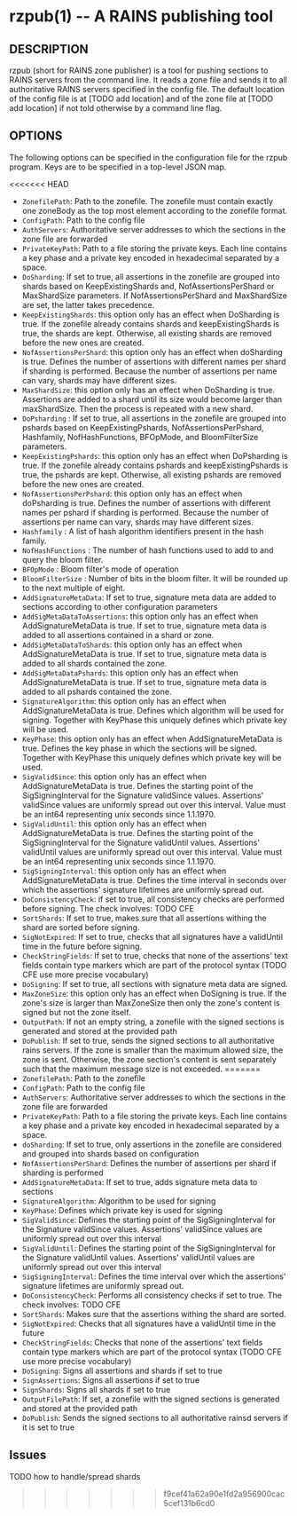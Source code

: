 rzpub(1) -- A RAINS publishing tool
===========================

## DESCRIPTION

rzpub (short for RAINS zone publisher) is a tool for pushing sections to RAINS
servers from the command line. It reads a zone file and sends it to all
authoritative RAINS servers specified in the config file. The default location
of the config file is at [TODO add location] and of the zone file at [TODO add
location] if not told otherwise by a command line flag.

## OPTIONS

The following options can be specified in the configuration file for the rzpub
program. Keys are to be specified in a top-level JSON map.

<<<<<<< HEAD
* `ZonefilePath`: Path to the zonefile. The zonefile must contain exactly one zoneBody as the top
  most element according to the zonefile format.
* `ConfigPath`: Path to the config file
* `AuthServers`: Authoritative server addresses to which the sections in the zone file are forwarded
* `PrivateKeyPath`: Path to a file storing the private keys. Each line contains a key phase and a
  private key encoded in hexadecimal separated by a space.
* `DoSharding`: If set to true, all assertions in the zonefile are grouped into shards based on
  KeepExistingShards and, NofAssertionsPerShard or MaxShardSize parameters. If NofAssertionsPerShard
  and MaxShardSize are set, the latter takes precedence.
* `KeepExistingShards`: this option only has an effect when DoSharding is true. If the zonefile
  already contains shards and keepExistingShards is true, the shards are kept. Otherwise, all
  existing shards are removed before the new ones are created.
* `NofAssertionsPerShard`: this option only has an effect when doSharding is true. Defines the
  number of assertions with different names per shard if sharding is performed. Because the number
  of assertions per name can vary, shards may have different sizes.
* `MaxShardSize`: this option only has an effect when DoSharding is true. Assertions are added to a
  shard until its size would become larger than maxShardSize. Then the process is repeated with a
  new shard.
* `DoPsharding` : If set to true, all assertions in the zonefile are grouped into pshards based on
  KeepExistingPshards, NofAssertionsPerPshard, Hashfamily, NofHashFunctions, BFOpMode, and
  BloomFilterSize parameters.
* `KeepExistingPshards`: this option only has an effect when DoPsharding is true. If the zonefile
  already contains pshards and keepExistingPshards is true, the pshards are kept. Otherwise, all
  existing pshards are removed before the new ones are created.
* `NofAssertionsPerPshard`: this option only has an effect when doPsharding is true. Defines the
  number of assertions with different names per pshard if sharding is performed. Because the number
  of assertions per name can vary, shards may have different sizes.
* `Hashfamily` : A list of hash algorithm identifiers present in the hash family.
* `NofHashFunctions` : The number of hash functions used to add to and query the bloom filter.
* `BFOpMode` : Bloom filter's mode of operation
* `BloomFilterSize` : Number of bits in the bloom filter. It will be rounded up to the next multiple
  of eight.
* `AddSignatureMetaData`: If set to true, signature meta data are added to sections according to
  other configuration parameters
* `AddSigMetaDataToAssertions`: this option only has an effect when AddSignatureMetaData is true. If
  set to true, signature meta data is added to all assertions contained in a shard or zone.
* `AddSigMetaDataToShards`: this option only has an effect when AddSignatureMetaData is true. If set
  to true, signature meta data is added to all shards contained the zone.
* `AddSigMetaDataPshards`: this option only has an effect when AddSignatureMetaData is true. If set
  to true, signature meta data is added to all pshards contained the zone.
* `SignatureAlgorithm`: this option only has an effect when AddSignatureMetaData is true. Defines
  which algorithm will be used for signing. Together with KeyPhase this uniquely defines which
  private key will be used.
* `KeyPhase`: this option only has an effect when AddSignatureMetaData is true. Defines the key
  phase in which the sections will be signed. Together with KeyPhase this uniquely defines which
  private key will be used.
* `SigValidSince`: this option only has an effect when AddSignatureMetaData is true. Defines the
  starting point of the SigSigningInterval for the Signature validSince values. Assertions'
  validSince values are uniformly spread out over this interval. Value must be an int64 representing
  unix seconds since 1.1.1970.
* `SigValidUntil`: this option only has an effect when AddSignatureMetaData is true. Defines the
  starting point of the SigSigningInterval for the Signature validUntil values. Assertions'
  validUntil values are uniformly spread out over this interval. Value must be an int64 representing
  unix seconds since 1.1.1970.
* `SigSigningInterval`: this option only has an effect when AddSignatureMetaData is true. Defines
  the time interval in seconds over which the assertions' signature lifetimes are uniformly spread
  out.
* `DoConsistencyCheck`: if set to true, all consistency checks are performed before signing. The
  check involves: TODO CFE
* `SortShards`: If set to true, makes sure that all assertions withing the shard are sorted before
  signing.
* `SigNotExpired`: If set to true, checks that all signatures have a validUntil time in the future
  before signing.
* `CheckStringFields`: If set to true, checks that none of the assertions' text fields contain
  type markers which are part of the protocol syntax (TODO CFE use more precise
  vocabulary)
* `DoSigning`: If set to true, all sections with signature meta data are signed.
* `MaxZoneSize`: this option only has an effect when DoSigning is true. If the zone's size is larger
  than MaxZoneSize then only the zone's content is signed but not the zone itself.
* `OutputPath`: If not an empty string, a zonefile with the signed sections is generated and
  stored at the provided path
* `DoPublish`: If set to true, sends the signed sections to all authoritative rains servers. If the
  zone is smaller than the maximum allowed size, the zone is sent. Otherwise, the zone section's
  content is sent separately such that the maximum message size is not exceeded.
=======
* `ZonefilePath`: Path to the zonefile
* `ConfigPath`: Path to the config file
* `AuthServers`: Authoritative server addresses to which the sections in the
  zone file are forwarded
* `PrivateKeyPath`: Path to a file storing the private keys. Each line contains
  a key phase and a private key encoded in hexadecimal separated by a space.
* `doSharding`: If set to true, only assertions in the zonefile are considered
  and grouped into shards based on configuration
* `NofAssertionsPerShard`: Defines the number of assertions per shard if
  sharding is performed
* `AddSignatureMetaData`: If set to true, adds signature meta data to sections
* `SignatureAlgorithm`: Algorithm to be used for signing
* `KeyPhase`: Defines which private key is used for signing
* `SigValidSince`: Defines the starting point of the SigSigningInterval for the
  Signature validSince values. Assertions' validSince values are uniformly
  spread out over this interval
* `SigValidUntil`: Defines the starting point of the SigSigningInterval for the
  Signature validUntil values. Assertions' validUntil values are uniformly
  spread out over this interval
* `SigSigningInterval`: Defines the time interval over which the assertions'
  signature lifetimes are uniformly spread out.
* `DoConsistencyCheck`: Performs all consistency checks if set to true. The
  check involves: TODO CFE
* `SortShards`: Makes sure that the assertions withing the shard are sorted.
* `SigNotExpired`: Checks that all signatures have a validUntil time in the
  future
* `CheckStringFields`: Checks that none of the assertions' text fields contain
  type markers which are part of the protocol syntax (TODO CFE use more precise
  vocabulary)
* `DoSigning`: Signs all assertions and shards if set to true
* `SignAssertions`: Signs all assertions if set to true
* `SignShards`: Signs all shards if set to true
* `OutputFilePath`: If set, a zonefile with the signed sections is generated and
  stored at the provided path
* `DoPublish`: Sends the signed sections to all authoritative rainsd servers if
  it is set to true

## Issues

TODO how to handle/spread shards
>>>>>>> f9cef41a62a90e1fd2a956900cac5cef131b6cd0
